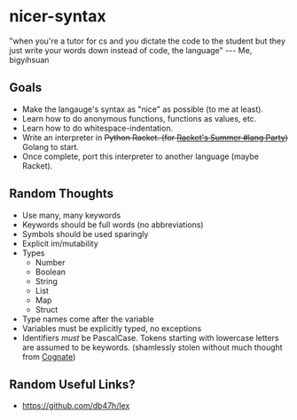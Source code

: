 # nicer-syntax

"when you're a tutor for cs and you dictate the code to the student but they just write your words down instead of code, the language" --- Me, bigyihsuan

## Goals

* Make the langauge's syntax as "nice" as possible (to me at least).
* Learn how to do anonymous functions, functions as values, etc.
* Learn how to do whitespace-indentation.
* Write an interpreter in ~~Python Racket. (for [Racket's Summer #lang Party][racket])~~ Golang to start.
* Once complete, port this interpreter to another language (maybe Racket).

## Random Thoughts

* Use many, many keywords
* Keywords should be full words (no abbreviations)
* Symbols should be used sparingly
* Explicit im/mutability
* Types
  * Number
  * Boolean
  * String
  * List
  * Map
  * Struct
* Type names come after the variable
* Variables must be explicitly typed, no exceptions
* Identifiers *must* be PascalCase. Tokens starting with lowercase letters are assumed to be keywords. (shamlessly stolen without much thought from [Cognate][cognate])

## Random Useful Links?

* <https://github.com/db47h/lex>

[racket]: https://racket.discourse.group/t/summer-lang-party/1128?u=spdegabrielle
[cognate]: https://cognate-lang.github.io/
